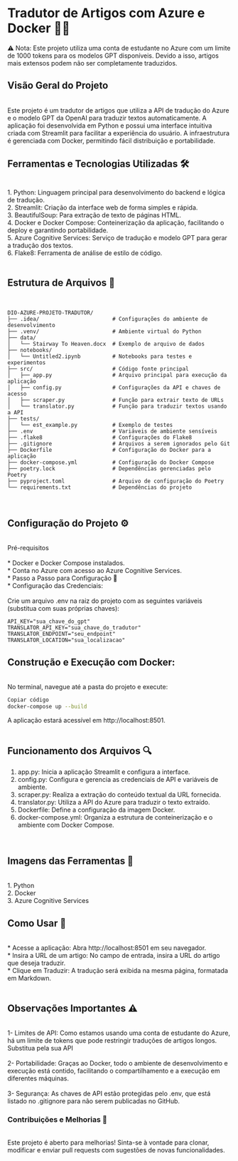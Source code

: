 # Tradutor de Artigos com Azure e Docker 📰🔧

⚠️ Nota: Este projeto utiliza uma conta de estudante no Azure com um limite de 1000 tokens para os modelos GPT disponíveis. Devido a isso, artigos mais extensos podem não ser completamente traduzidos.
</br>
## Visão Geral do Projeto</br>
</br>
Este projeto é um tradutor de artigos que utiliza a API de tradução do Azure e o modelo GPT da OpenAI para traduzir textos automaticamente. A aplicação foi desenvolvida em Python e possui uma interface intuitiva criada com Streamlit para facilitar a experiência do usuário. A infraestrutura é gerenciada com Docker, permitindo fácil distribuição e portabilidade.
</br>

## Ferramentas e Tecnologias Utilizadas 🛠️</br>
</br>
1. Python: Linguagem principal para desenvolvimento do backend e lógica de tradução.</br>
2. Streamlit: Criação da interface web de forma simples e rápida.</br>
3. BeautifulSoup: Para extração de texto de páginas HTML.</br>
4. Docker e Docker Compose: Conteinerização da aplicação, facilitando o deploy e garantindo portabilidade.</br>
5. Azure Cognitive Services: Serviço de tradução e modelo GPT para gerar a tradução dos textos.</br>
6. Flake8: Ferramenta de análise de estilo de código.</br>
</br>

## Estrutura de Arquivos 📂
</br>

```
DIO-AZURE-PROJETO-TRADUTOR/
├── .idea/                       # Configurações do ambiente de desenvolvimento
├── .venv/                       # Ambiente virtual do Python
├── data/
│   └── Stairway To Heaven.docx  # Exemplo de arquivo de dados
├── notebooks/
│   └── Untitled2.ipynb          # Notebooks para testes e experimentos
├── src/                         # Código fonte principal
│   ├── app.py                   # Arquivo principal para execução da aplicação
│   ├── config.py                # Configurações da API e chaves de acesso
│   ├── scraper.py               # Função para extrair texto de URLs
│   └── translator.py            # Função para traduzir textos usando a API
├── tests/
│   └── est_example.py           # Exemplo de testes
├── .env                         # Variáveis de ambiente sensíveis
├── .flake8                      # Configurações do Flake8
├── .gitignore                   # Arquivos a serem ignorados pelo Git
├── Dockerfile                   # Configuração do Docker para a aplicação
├── docker-compose.yml           # Configuração do Docker Compose
├── poetry.lock                  # Dependências gerenciadas pelo Poetry
├── pyproject.toml               # Arquivo de configuração do Poetry
└── requirements.txt             # Dependências do projeto
```
</br>

## Configuração do Projeto ⚙️
</br>
Pré-requisitos</br>
</br>
* Docker e Docker Compose instalados.</br>
* Conta no Azure com acesso ao Azure Cognitive Services.</br>
* Passo a Passo para Configuração 🔧</br>
* Configuração das Credenciais:</br>
</br>
Crie um arquivo .env na raiz do projeto com as seguintes variáveis (substitua com suas próprias chaves):</br>

```
API_KEY="sua_chave_do_gpt"
TRANSLATOR_API_KEY="sua_chave_do_tradutor"
TRANSLATOR_ENDPOINT="seu_endpoint"
TRANSLATOR_LOCATION="sua_localizacao"
```
## Construção e Execução com Docker:
</br>
No terminal, navegue até a pasta do projeto e execute:
</br>

```bash
Copiar código
docker-compose up --build
```
A aplicação estará acessível em http://localhost:8501.</br>
</br>
## Funcionamento dos Arquivos 🔍</br>

1. app.py: Inicia a aplicação Streamlit e configura a interface.</br>
2. config.py: Configura e gerencia as credenciais de API e variáveis de ambiente.</br>
3. scraper.py: Realiza a extração do conteúdo textual da URL fornecida.</br>
4. translator.py: Utiliza a API do Azure para traduzir o texto extraído.</br>
5. Dockerfile: Define a configuração da imagem Docker.</br>
6. docker-compose.yml: Organiza a estrutura de conteinerização e o ambiente com Docker Compose.</br>
</br>

## Imagens das Ferramentas 📸
</br>
1. Python
</br>
2. Docker
</br>
3. Azure Cognitive Services
</br>

## Como Usar 🚀
</br>
* Acesse a aplicação: Abra http://localhost:8501 em seu navegador.</br>
* Insira a URL de um artigo: No campo de entrada, insira a URL do artigo que deseja traduzir.</br>
* Clique em Traduzir: A tradução será exibida na mesma página, formatada em Markdown.</br>
</br>

## Observações Importantes ⚠️</br>
</br>
1- Limites de API: Como estamos usando uma conta de estudante do Azure, há um limite de tokens que pode restringir traduções de artigos longos. Substitua pela sua API</br>
</br>
2- Portabilidade: Graças ao Docker, todo o ambiente de desenvolvimento e execução está contido, facilitando o compartilhamento e a execução em diferentes máquinas.</br>
</br>
3- Segurança: As chaves de API estão protegidas pelo .env, que está listado no .gitignore para não serem publicadas no GitHub.
</br>

### Contribuições e Melhorias 🌱

</br>
Este projeto é aberto para melhorias! Sinta-se à vontade para clonar, modificar e enviar pull requests com sugestões de novas funcionalidades.
